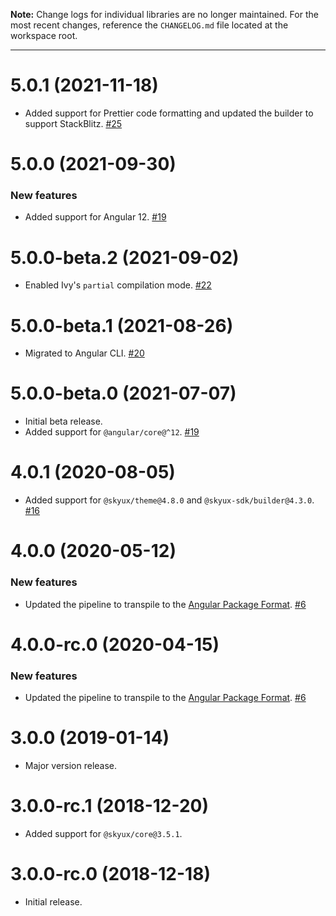 **Note:** Change logs for individual libraries are no longer maintained. For the most recent changes, reference the `CHANGELOG.md` file located at the workspace root.

___
# 5.0.1 (2021-11-18)

- Added support for Prettier code formatting and updated the builder to support StackBlitz. [#25](https://github.com/blackbaud/skyux-a11y/pull/25)

# 5.0.0 (2021-09-30)

### New features

- Added support for Angular 12. [#19](https://github.com/blackbaud/skyux-a11y/pull/19)

# 5.0.0-beta.2 (2021-09-02)

- Enabled Ivy's `partial` compilation mode. [#22](https://github.com/blackbaud/skyux-a11y/pull/22)

# 5.0.0-beta.1 (2021-08-26)

- Migrated to Angular CLI. [#20](https://github.com/blackbaud/skyux-a11y/pull/20)

# 5.0.0-beta.0 (2021-07-07)

- Initial beta release.
- Added support for `@angular/core@^12`. [#19](https://github.com/blackbaud/skyux-a11y/pull/19)

# 4.0.1 (2020-08-05)

- Added support for `@skyux/theme@4.8.0` and `@skyux-sdk/builder@4.3.0`. [#16](https://github.com/blackbaud/skyux-a11y/pull/16)

# 4.0.0 (2020-05-12)

### New features

- Updated the pipeline to transpile to the [Angular Package Format](https://docs.google.com/document/d/1CZC2rcpxffTDfRDs6p1cfbmKNLA6x5O-NtkJglDaBVs/preview). [#6](https://github.com/blackbaud/skyux-a11y/pull/6)

# 4.0.0-rc.0 (2020-04-15)

### New features

- Updated the pipeline to transpile to the [Angular Package Format](https://docs.google.com/document/d/1CZC2rcpxffTDfRDs6p1cfbmKNLA6x5O-NtkJglDaBVs/preview). [#6](https://github.com/blackbaud/skyux-a11y/pull/6)

# 3.0.0 (2019-01-14)

- Major version release.

# 3.0.0-rc.1 (2018-12-20)

- Added support for `@skyux/core@3.5.1`.

# 3.0.0-rc.0 (2018-12-18)

- Initial release.
